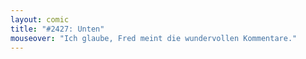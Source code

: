 ```yaml
---
layout: comic
title: "#2427: Unten"
mouseover: "Ich glaube, Fred meint die wundervollen Kommentare."
---
```

